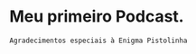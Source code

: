 <html lang="pt-br">

<body>
    <h1>Meu primeiro Podcast.</h1>
        
    Agradecimentos especiais à Enigma Pistolinha
</body>
</html>
